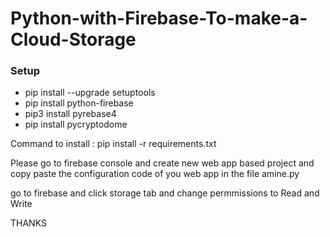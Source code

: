 # Python-with-Firebase-To-make-a-Cloud-Storage

### Setup ###  

- pip install --upgrade setuptools
- pip install python-firebase  
- pip3 install pyrebase4 
- pip install pycryptodome 

Command to install : pip install -r requirements.txt 

Please go to firebase console and create new web app based project 
and copy paste the configuration code of you web app in the file amine.py

go to firebase and click storage tab and change permmissions to Read and Write 

THANKS
